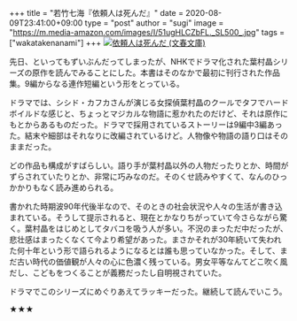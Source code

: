 +++
title = "若竹七海『依頼人は死んだ』"
date = 2020-08-09T23:41:00+09:00
type = "post"
author = "sugi"
image = "https://m.media-amazon.com/images/I/51ugHLCZbFL._SL500_.jpg"
tags = ["wakatakenanami"]
+++
<a href="https://www.amazon.co.jp/dp/B009DED4J8/?tag=chezsugi-22" target="_blank"><img src="https://m.media-amazon.com/images/I/51ugHLCZbFL._SL500_.jpg" alt="依頼人は死んだ (文春文庫)" class="alignleft" /></a>

先日、といってもずいぶんだってしまったが、NHKでドラマ化された葉村晶シリーズの原作を読んでみることにした。本書はそのなかで最初に刊行された作品集。9編からなる連作短編という形をとっている。

ドラマでは、シシド・カフカさんが演じる女探偵葉村晶のクールでタフでハードボイルドな感じと、ちょっとマジカルな物語に惹かれたのだけど、それは原作にもとからあるものだった。ドラマで採用されているストーリーは9編中3編あった。結末や細部はそれなりに改編されているけど。人物像や物語の語り口はそのままだった。

どの作品も構成がすばらしい。語り手が葉村晶以外の人物だったりとか、時間がずらされていたりとか、非常に巧みなのだ。そのくせ読みやすくて、なんのひっかかりもなく読み進められる。

書かれた時期波90年代後半なので、そのときの社会状況や人々の生活が書き込まれている。そうして提示されると、現在とかなりちがっていて今さらながら驚く。葉村晶をはじめとしてタバコを吸う人が多い。不況のまっただ中だったが、悲壮感はまったくなくて今より希望があった。まさかそれが30年続いて失われた何十年という形で語られるようになるとは誰も思っていなかった。そして、まだ古い時代の価値観が人々の心に色濃く残っている。男女平等なんてどこ吹く風だし、こどもをつくることが義務だったし自明視されていた。

ドラマでこのシリーズにめぐりあえてラッキーだった。継続して読んでいこう。

★★★